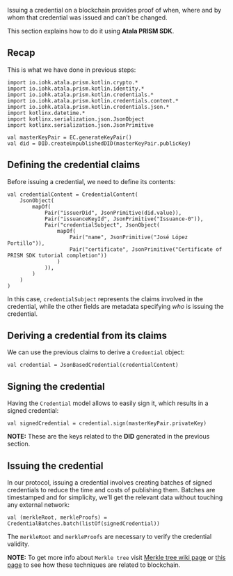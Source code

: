 Issuing a credential on a blockchain provides proof of when, where and by whom that credential was issued and can’t be changed.

This section explains how to do it using **Atala PRISM SDK**.

## Recap

This is what we have done in previous steps:

```kotlin:ank
import io.iohk.atala.prism.kotlin.crypto.*
import io.iohk.atala.prism.kotlin.identity.*
import io.iohk.atala.prism.kotlin.credentials.*
import io.iohk.atala.prism.kotlin.credentials.content.*
import io.iohk.atala.prism.kotlin.credentials.json.*
import kotlinx.datetime.*
import kotlinx.serialization.json.JsonObject
import kotlinx.serialization.json.JsonPrimitive

val masterKeyPair = EC.generateKeyPair()
val did = DID.createUnpublishedDID(masterKeyPair.publicKey)
```

## Defining the credential claims

Before issuing a credential, we need to define its contents:

```kotlin:ank
val credentialContent = CredentialContent(
    JsonObject(
        mapOf(
            Pair("issuerDid", JsonPrimitive(did.value)),
            Pair("issuanceKeyId", JsonPrimitive("Issuance-0")),
            Pair("credentialSubject", JsonObject(
                mapOf(
                    Pair("name", JsonPrimitive("José López Portillo")),
                    Pair("certificate", JsonPrimitive("Certificate of PRISM SDK tutorial completion"))
                )
            )),
        )
    )
)
```

In this case, `credentialSubject` represents the claims involved in the credential, while the other fields are metadata specifying *who* is issuing the credential.


## Deriving a credential from its claims

We can use the previous claims to derive a `Credential` object:

```kotlin:ank
val credential = JsonBasedCredential(credentialContent)
```

## Signing the credential

Having the `Credential` model allows to easily sign it, which results in a signed credential:

```kotlin:ank
val signedCredential = credential.sign(masterKeyPair.privateKey)
```

**NOTE:** These are the keys related to the **DID** generated in the previous section.


## Issuing the credential

In our protocol, issuing a credential involves creating batches of signed credentials to reduce the time and costs of publishing them. Batches are timestamped and for simplicity, we'll get the relevant data without touching any external network:

```kotlin:ank
val (merkleRoot, merkleProofs) = CredentialBatches.batch(listOf(signedCredential))
```

The `merkleRoot` and `merkleProofs` are necessary to verify the credential validity.

**NOTE:** To get more info about `Merkle tree` visit [Merkle tree wiki page](https://en.wikipedia.org/wiki/Merkle_tree) or [this page](https://www.investopedia.com/terms/m/merkle-root-cryptocurrency.asp) to see how these techniques are related to blockchain.

